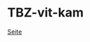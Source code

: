 # TBZ-vit-kam

[Seite](https://vitus-kaminski.github.io/TBZ-vit-kam/M293/13-05-Projektmanager/manager.html)
